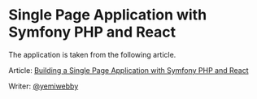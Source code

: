 # Single Page Application with Symfony PHP and React

The application is taken from the following article.

Article: [Building a Single Page Application with Symfony PHP and React](https://www.twilio.com/blog/building-a-single-page-application-with-symfony-php-and-react)

Writer: [@yemiwebby](https://github.com/emiwebby)